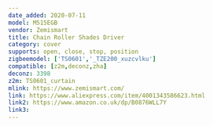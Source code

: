 ```yaml
---
date_added: 2020-07-11
model: M515EGB
vendor: Zemismart
title: Chain Roller Shades Driver
category: cover
supports: open, close, stop, position
zigbeemodel: ['TS0601','_TZE200_xuzcvlku']
compatible: [z2m,deconz,zha]
deconz: 3398
z2m: TS0601_curtain
mlink: https://www.zemismart.com/
link: https://www.aliexpress.com/item/4001343586623.html
link2: https://www.amazon.co.uk/dp/B0876WLL7Y
link3: 
---
```

